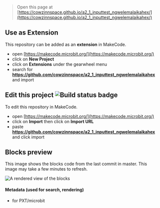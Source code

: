 
> Open this page at [https://cowzinnspace.github.io/a2_1_inputtest_ngwelemalaikahex/](https://cowzinnspace.github.io/a2_1_inputtest_ngwelemalaikahex/)

## Use as Extension

This repository can be added as an **extension** in MakeCode.

* open [https://makecode.microbit.org/](https://makecode.microbit.org/)
* click on **New Project**
* click on **Extensions** under the gearwheel menu
* search for **https://github.com/cowzinnspace/a2_1_inputtest_ngwelemalaikahex** and import

## Edit this project ![Build status badge](https://github.com/cowzinnspace/a2_1_inputtest_ngwelemalaikahex/workflows/MakeCode/badge.svg)

To edit this repository in MakeCode.

* open [https://makecode.microbit.org/](https://makecode.microbit.org/)
* click on **Import** then click on **Import URL**
* paste **https://github.com/cowzinnspace/a2_1_inputtest_ngwelemalaikahex** and click import

## Blocks preview

This image shows the blocks code from the last commit in master.
This image may take a few minutes to refresh.

![A rendered view of the blocks](https://github.com/cowzinnspace/a2_1_inputtest_ngwelemalaikahex/raw/master/.github/makecode/blocks.png)

#### Metadata (used for search, rendering)

* for PXT/microbit
<script src="https://makecode.com/gh-pages-embed.js"></script><script>makeCodeRender("{{ site.makecode.home_url }}", "{{ site.github.owner_name }}/{{ site.github.repository_name }}");</script>
